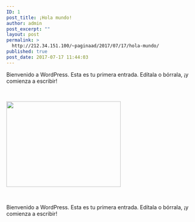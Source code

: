 ```yaml
---
ID: 1
post_title: ¡Hola mundo!
author: admin
post_excerpt: ""
layout: post
permalink: >
  http://212.34.151.100/~paginaad/2017/07/17/hola-mundo/
published: true
post_date: 2017-07-17 11:44:03
---
```

Bienvenido a WordPress. Esta es tu primera entrada. Edítala o bórrala, ¡y comienza a escribir!

&nbsp;

<img class="size-medium wp-image-5" src="http://212.34.151.100/~paginaad/wp-content/uploads/2017/07/test1-300x225.jpg" alt="" width="300" height="225" />

&nbsp;

Bienvenido a WordPress. Esta es tu primera entrada. Edítala o bórrala, ¡y comienza a escribir!